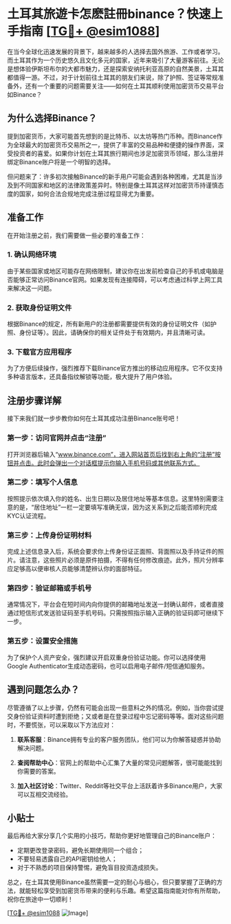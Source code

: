# 土耳其旅遊卡怎麽註冊binance？**快速上手指南** [[TG💪+ @esim1088](https://t.me/s/esim1088)]

在当今全球化迅速发展的背景下，越来越多的人选择去国外旅游、工作或者学习。而土耳其作为一个历史悠久且文化多元的国家，近年来吸引了大量游客前往。无论是想体验伊斯坦布尔的大都市魅力，还是探索安纳托利亚高原的自然美景，土耳其都值得一游。不过，对于计划前往土耳其的朋友们来说，除了护照、签证等常规准备外，还有一个重要的问题需要关注——如何在土耳其顺利使用加密货币交易平台如Binance？

## 为什么选择Binance？

提到加密货币，大家可能首先想到的是比特币、以太坊等热门币种。而Binance作为全球最大的加密货币交易所之一，提供了丰富的交易品种和便捷的操作界面，深受投资者的喜爱。如果你计划在土耳其旅行期间也涉足加密货币领域，那么注册并绑定Binance账户将是一个明智的选择。

但问题来了：许多初次接触Binance的新手用户可能会遇到各种困难，尤其是当涉及到不同国家和地区的法律政策差异时。特别是像土耳其这样对加密货币持谨慎态度的国家，如何合法合规地完成注册过程显得尤为重要。

## 准备工作

在开始注册之前，我们需要做一些必要的准备工作：

### 1. 确认网络环境

由于某些国家或地区可能存在网络限制，建议你在出发前检查自己的手机或电脑是否能够正常访问Binance官网。如果发现有连接障碍，可以考虑通过科学上网工具来解决这一问题。

### 2. 获取身份证明文件

根据Binance的规定，所有新用户的注册都需要提供有效的身份证明文件（如护照、身份证等）。因此，请确保你的相关证件处于有效期内，并且清晰可读。

### 3. 下载官方应用程序

为了方便后续操作，强烈推荐下载Binance官方推出的移动应用程序。它不仅支持多种语言版本，还具备指纹解锁等功能，极大提升了用户体验。

## 注册步骤详解

接下来我们就一步步教你如何在土耳其成功注册Binance账号吧！

### 第一步：访问官网并点击“注册”

打开浏览器后输入“www.binance.com”，进入网站首页后找到右上角的“注册”按钮并点击。此时会弹出一个对话框提示你输入手机号码或其他联系方式。

### 第二步：填写个人信息

按照提示依次填入你的姓名、出生日期以及居住地址等基本信息。这里特别需要注意的是，“居住地址”一栏一定要填写准确无误，因为这关系到之后能否顺利完成KYC认证流程。

### 第三步：上传身份证明材料

完成上述信息录入后，系统会要求你上传身份证正面照、背面照以及手持证件的照片。请注意，这些照片必须是原件拍摄，不得有任何修改痕迹。此外，照片分辨率应足够高以便审核人员能够清楚辨认你的面部特征。

### 第四步：验证邮箱或手机号

通常情况下，平台会在短时间内向你提供的邮箱地址发送一封确认邮件，或者直接通过短信形式发送验证码至手机号码。只需按照指示输入正确的验证码即可继续下一步。

### 第五步：设置安全措施

为了保护个人资产安全，强烈建议开启双重身份验证功能。你可以选择使用Google Authenticator生成动态密码，也可以启用电子邮件/短信通知服务。

## 遇到问题怎么办？

尽管遵循了以上步骤，仍然有可能会出现一些意料之外的情况。例如，当你尝试提交身份验证资料时遭到拒绝；又或者是在登录过程中忘记密码等等。面对这些问题时，不要慌张，可以采取以下方法应对：

1. **联系客服**：Binance拥有专业的客户服务团队，他们可以为你解答疑惑并协助解决问题。
   
2. **查阅帮助中心**：官网上的帮助中心汇集了大量的常见问题解答，很可能能找到你需要的答案。
   
3. **加入社区讨论**：Twitter、Reddit等社交平台上活跃着许多Binance用户，大家可以互相交流经验。

## 小贴士

最后再给大家分享几个实用的小技巧，帮助你更好地管理自己的Binance账户：

- 定期更改登录密码，避免长期使用同一个组合；
- 不要轻易透露自己的API密钥给他人；
- 对于不熟悉的项目保持警惕，避免盲目投资造成损失。

总之，在土耳其使用Binance虽然需要一定的耐心与细心，但只要掌握了正确的方法，就能轻松享受到加密货币带来的便利与乐趣。希望这篇指南能对你有所帮助，祝你在旅途中一切顺利！

[[TG💪+ @esim1088](https://t.me/s/esim1088) ![Image](https://i.postimg.cc/4NQfJmqS/Snipaste-2025-05-13-00-14-12.png)]